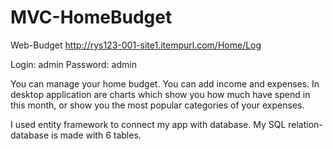 # MVC-HomeBudget
Web-Budget     http://rys123-001-site1.itempurl.com/Home/Log

Login: admin
Password: admin

You can manage your home budget. You can add income and expenses. In desktop application are charts which show you how much have spend in this month, or show you the most popular categories of your expenses. 

I used entity framework to connect my app with database. My SQL relation-database is made with 6 tables. 




